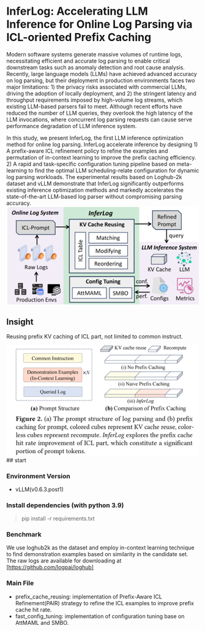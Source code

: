 # InferLog: Accelerating LLM Inference for Online Log Parsing via ICL-oriented Prefix Caching

Modern software systems generate massive volumes of runtime logs, necessitating efficient and accurate log parsing to enable critical downstream tasks such as anomaly detection and root cause analysis. Recently, large language models (LLMs) have achieved advanced accuracy on log parsing, but their deployment in production environments faces two major limitations: 1) the privacy risks associated with commercial LLMs, driving the adoption of locally deployment, and 2) the stringent latency and throughput requirements imposed by high-volume log streams, which existing LLM-based parsers fail to meet. Although recent efforts have reduced the number of LLM queries, they overlook the high latency of the LLM invocations, where concurrent log parsing requests can cause serve performance degradation of LLM inference system.

In this study, we present InferLog, the first LLM inference optimization method for online log parsing. InferLog accelerate inference by designing 1) A prefix-aware ICL refinement policy to refine the examples and permutation of in-context learning to improve the prefix caching efficiency. 2) A rapid and task-specific configuration tuning pipeline based on meta-learning to find the optimal LLM scheduling-relate configuration for dynamic log parsing workloads. The experimental results based on Loghub-2k dataset and vLLM demonstrate that InferLog significantly outperforms existing inference optimization methods and markedly accelerates the state-of-the-art LLM-based log parser without compromising parsing accuracy.
![overview of InferLog](https://github.com/wiluen/InferLog/blob/main/resource/overivew.png)

## Insight
Reusing prefix KV caching of ICL part, not limited to common instruct.
<div style="text-align: center;">
  <img src="https://github.com/wiluen/InferLog/blob/main/resource/insight.png" alt="Insight of InferLog" width="800px">
</div>
## start

### Environment Version
- vLLM(v0.6.3.post1)

### Install dependencies (with python 3.9)
> pip install -r requirements.txt

### Benchmark
We use loghub2k as the dataset and employ in-context learning technique to find demonstration examples based on similarity in the candidate set. The raw logs are available for downloading at [https://github.com/logpai/loghub]

### Main File
- prefix_cache_reusing: implementation of Prefix-Aware ICL Refinement(PAIR) strategy to refine the ICL examples to improve prefix cache hit rate.
- fast_config_tuning: implementation of configuration tuning base on AttMAML and SMBO.
